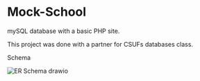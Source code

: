 # Mock-School
mySQL database with a basic PHP site.

This project was done with a partner for CSUFs databases class.

Schema

![ER Schema drawio](https://user-images.githubusercontent.com/70081309/210119668-cba5dff1-d26b-4b47-b60f-5eb72cef3ac7.png)

